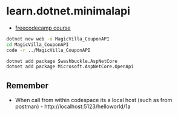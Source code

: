 # learn.dotnet.minimalapi

* [freecodecamp course](https://www.freecodecamp.org/news/build-minimal-apis-in-net-7/)
  
```bash
dotnet new web -o MagicVilla_CouponAPI
cd MagicVilla_CouponAPI
code -r ../MagicVilla_CouponAPI
````

```bash
dotnet add package Swashbuckle.AspNetCore
dotnet add package Microsoft.AspNetCore.OpenApi
``````

## Remember

* When call from within codespace its a local host (such as from postman) - http://localhost:5123/helloworld/1a